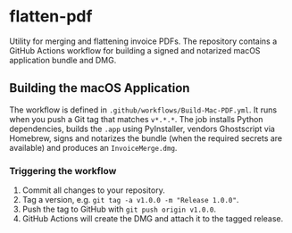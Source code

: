 # flatten-pdf

Utility for merging and flattening invoice PDFs. The repository contains a
GitHub Actions workflow for building a signed and notarized macOS application
bundle and DMG.

## Building the macOS Application

The workflow is defined in `.github/workflows/Build-Mac-PDF.yml`. It runs when
you push a Git tag that matches `v*.*.*`. The job installs Python dependencies,
builds the `.app` using PyInstaller, vendors Ghostscript via Homebrew, signs and
notarizes the bundle (when the required secrets are available) and produces an
`InvoiceMerge.dmg`.

### Triggering the workflow

1. Commit all changes to your repository.
2. Tag a version, e.g. `git tag -a v1.0.0 -m "Release 1.0.0"`.
3. Push the tag to GitHub with `git push origin v1.0.0`.
4. GitHub Actions will create the DMG and attach it to the tagged release.

